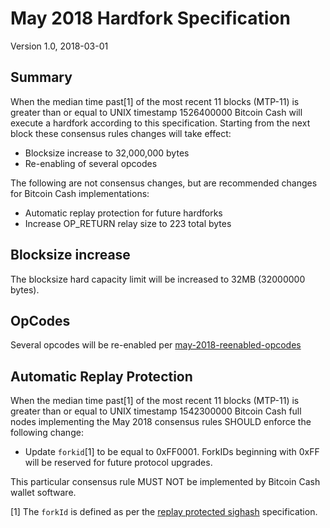 # May 2018 Hardfork Specification

Version 1.0, 2018-03-01

## Summary

When the median time past[1] of the most recent 11 blocks (MTP-11) is greater than or equal to UNIX timestamp 1526400000 Bitcoin Cash will execute a hardfork according to this specification. Starting from the next block these consensus rules changes will take effect:

* Blocksize increase to 32,000,000 bytes
* Re-enabling of several opcodes

The following are not consensus changes, but are recommended changes for Bitcoin Cash implementations:

* Automatic replay protection for future hardforks
* Increase OP_RETURN relay size to 223 total bytes

## Blocksize increase

The blocksize hard capacity limit will be increased to 32MB (32000000 bytes).

## OpCodes

Several opcodes will be re-enabled per [may-2018-reenabled-opcodes](may-2018-reenabled-opcodes.md)

## Automatic Replay Protection

When the median time past[1] of the most recent 11 blocks (MTP-11) is greater than or equal to UNIX timestamp 1542300000 Bitcoin Cash full nodes implementing the May 2018 consensus rules SHOULD enforce the following change:

 * Update `forkid`[1] to be equal to 0xFF0001.  ForkIDs beginning with 0xFF will be reserved for future protocol upgrades.

This particular consensus rule MUST NOT be implemented by Bitcoin Cash wallet software.

[1] The `forkId` is defined as per the [replay protected sighash](replay-protected-sighash.md) specification.
